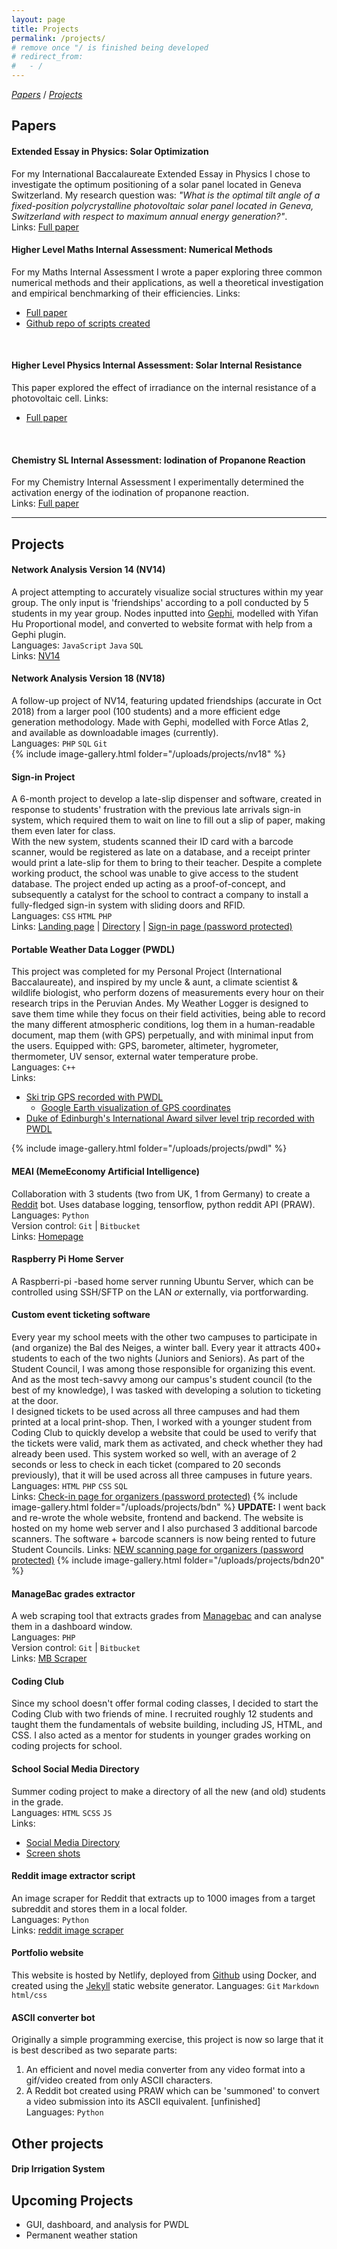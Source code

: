 ```yaml
---
layout: page
title: Projects
permalink: /projects/
# remove once "/ is finished being developed
# redirect_from:
#   - /
---
```


*[Papers](#papers)* / 
*[Projects](#projects)*  

## Papers

#### **Extended Essay in Physics: Solar Optimization**

For my International Baccalaureate Extended Essay in Physics I chose to investigate the optimum positioning of a solar panel located in Geneva Switzerland. My research question was: _"What is the optimal tilt angle of a fixed-position polycrystalline photovoltaic solar panel located in Geneva, Switzerland with respect to maximum annual energy generation?"_.  
Links: [Full paper](/assets/EEV8.pdf)
<br>

#### **Higher Level Maths Internal Assessment: Numerical Methods**

For my Maths Internal Assessment I wrote a paper exploring three common numerical methods and their applications, as well a theoretical investigation and empirical benchmarking of their efficiencies.<!-- in zero-finding and root-solving.--> <!-- I compared the Bisection method, Newton's method, and Secant method in terms of their rate & order of convergence and potential breakpoints. I also implemented the algorithms in Python and wrote a set of benchmarking scripts compare how long each took to converge on a known root. -->
Links:
* [Full paper](/assets/Maths_IA_Luca_Mehl.pdf)
* [Github repo of scripts created](https://github.com/Aculisme/zero_algorithms)  
<br>

#### **Higher Level Physics Internal Assessment: Solar Internal Resistance**

This paper explored the effect of irradiance on the internal resistance of a photovoltaic cell.
Links:
* [Full paper](/assets/Physics_IA_-_Luca_Mehl.pdf)
<br>

#### **Chemistry SL Internal Assessment: Iodination of Propanone Reaction**

For my Chemistry Internal Assessment I experimentally determined the activation energy of the iodination of propanone reaction.  
Links: [Full paper](/assets/Chem_IA_-_Luca_Mehl.pdf)
<br>

---

## Projects

#### **Network Analysis Version 14 (NV14)**

A project attempting to accurately visualize social structures within my year group. The only input is 'friendships' according to a poll conducted by 5 students in my year group. Nodes inputted into [Gephi](https://gephi.org), modelled with Yifan Hu Proportional model, and converted to website format with help from a Gephi plugin.  
Languages: `JavaScript` `Java` `SQL`  
Links: [NV14](https://nv14.netlify.app)
<br>

#### **Network Analysis Version 18 (NV18)**

A follow-up project of NV14, featuring updated friendships (accurate in Oct 2018) from a larger pool (100 students) and a more efficient edge generation methodology. Made with Gephi, modelled with Force Atlas 2, and available as downloadable images (currently).  
Languages: `PHP` `SQL` `Git`  
{% include image-gallery.html folder="/uploads/projects/nv18" %}
<br>

#### **Sign-in Project**

A 6-month project to develop a late-slip dispenser and software, created in response to students' frustration with the previous late arrivals sign-in system, which required them to wait on line to fill out a slip of paper, making them even later for class.  
With the new system, students scanned their ID card with a barcode scanner, would be registered as late on a database, and a receipt printer would print a late-slip for them to bring to their teacher.
Despite a complete working product, the school was unable to give access to the student database. The project ended up acting as a proof-of-concept, and subsequently a catalyst for the school to contract a company to install a fully-fledged sign-in system with sliding doors and RFID.  
Languages: `CSS` `HTML` `PHP`  
Links: [Landing page](https://nationsdesign.org/projects/signin/index.html) | [Directory](https://nationsdesign.org/projects/signin/search.html) | [Sign-in page (password protected)](https://nationsdesign.org/projects/signin/protected/signin.html)
<br>

#### **Portable Weather Data Logger (PWDL)**

This project was completed for my Personal Project (International Baccalaureate), and inspired by my uncle & aunt, a climate scientist & wildlife biologist, who perform dozens of measurements every hour on their research trips in the Peruvian Andes. My Weather Logger is designed to save them time while they focus on their field activities, being able to record the many different atmospheric conditions, log them in a human-readable document, map them (with GPS) perpetually, and with minimal input from the users.
Equipped with: GPS, barometer, altimeter, hygrometer, thermometer, UV sensor, external water temperature probe.  
Languages: `C++`  
Links:  

* [Ski trip GPS recorded with PWDL](https://ski-week-2018.netlify.com)
  * [Google Earth visualization of GPS coordinates](https://drive.google.com/drive/u/0/folders/18qPdKE13OEDq5m5JjcpnLSmEQ4eEzc-F)
* [Duke of Edinburgh's International Award silver level trip recorded with PWDL](https://ia-silver-route-2018.netlify.com)
<!-- * [Photos of PWDL](https://imgur.com/a/p59KwQB) -->
{% include image-gallery.html folder="/uploads/projects/pwdl" %}
<br>

#### **MEAI (MemeEconomy Artificial Intelligence)**

Collaboration with 3 students (two from UK, 1 from Germany) to create a [Reddit](https://reddit.com) bot. Uses database logging, tensorflow, python reddit API (PRAW).  
Languages: `Python`  
Version control: `Git` | `Bitbucket`  
Links: [Homepage](https://meai.ml)
<br>

#### **Raspberry Pi Home Server**
<!-- TODO: REPLACE THIS PROJECT WITH THE PIHOLE / WEBSITE HOST -->
A Raspberri-pi -based home server running Ubuntu Server, which can be controlled using SSH/SFTP on the LAN *or* externally, via portforwarding. 

#### **Custom event ticketing software**

Every year my school meets with the other two campuses to participate in (and organize) the Bal des Neiges, a winter ball. Every year it attracts 400+ students to each of the two nights (Juniors and Seniors). As part of the Student Council, I was among those responsible for organizing this event. And as the most tech-savvy among our campus's student council (to the best of my knowledge), I was tasked with developing a solution to ticketing at the door.  
I designed tickets to be used across all three campuses and had them printed at a local print-shop. Then, I worked with a younger student from Coding Club to quickly develop a website that could be used to verify that the tickets were valid, mark them as activated, and check whether they had already been used. This system worked so well, with an average of 2 seconds or less to check in each ticket (compared to 20 seconds previously), that it will be used across all three campuses in future years.  
Languages: `HTML` `PHP` `CSS` `SQL`  
Links: [Check-in page for organizers (password protected)](https://nationsdesign.org/projects/bdn/test/index.php)
{% include image-gallery.html folder="/uploads/projects/bdn" %}
**UPDATE:** I went back and re-wrote the whole website, frontend and backend. The website is  hosted on my home web server and I also purchased 3 additional barcode scanners. The software + barcode scanners is now being rented to future Student Councils.
Links: [NEW scanning page for organizers (password protected)](https://lmp.internet-box.ch/bdn)
{% include image-gallery.html folder="/uploads/projects/bdn20" %}
<br>

#### **ManageBac grades extractor**

A web scraping tool that extracts grades from [Managebac](https://cdn.managebac.com) and can analyse them in a dashboard window.  
Languages: `PHP`  
Version control: `Git` | `Bitbucket`  
Links: [MB Scraper](https://nationsdesign.org/projects/signin/MB_scraper/F/index.html)

#### **Coding Club**

Since my school doesn't offer formal coding classes, I decided to start the Coding Club with two friends of mine. I recruited roughly 12 students and taught them the fundamentals of website building, including JS, HTML, and CSS. I also acted as a mentor for students in younger grades working on coding projects for school. 

#### **School Social Media Directory**

Summer coding project to make a directory of all the new (and old) students in the grade.  
Languages: `HTML` `SCSS` `JS`  
Links:  

* [Social Media Directory](https://nationsdesign.org/projects/nv15/directory.php?year=12)
* [Screen shots](/assets/social_media_directory_landing_page.png)

#### **Reddit image extractor script**

An image scraper for Reddit that extracts up to 1000 images from a target subreddit and stores them in a local folder.  
Languages: `Python`  
Links: [reddit image scraper](https://github.com/aculisme/reddit-image-scraper)  

#### **Portfolio website**  

This website is hosted by Netlify, deployed from [Github](https://github.com/Aculisme/LMP) using Docker, and created using the [Jekyll](https://jekyllrb.com) static website generator.
Languages: `Git` `Markdown` `html/css`  

#### **ASCII converter bot**

Originally a simple programming exercise, this project is now so large that it is best described as two separate parts:

1. An efficient and novel media converter from any video format into a gif/video created from only ASCII characters.
2. A Reddit bot created using PRAW which can be 'summoned' to convert a video submission into its ASCII equivalent. [unfinished]  
Languages: `Python`  

## Other projects

#### **Drip Irrigation System**

## Upcoming Projects

* GUI, dashboard, and analysis for PWDL  
* Permanent weather station